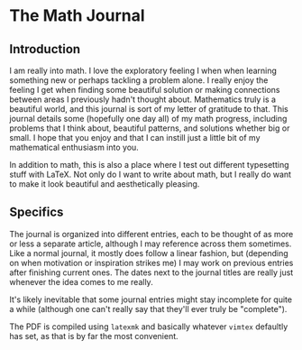 # The Math Journal

## Introduction

I am really into math. I love the exploratory feeling I when when learning
something new or perhaps tackling a problem alone. I really enjoy the feeling I
get when finding some beautiful solution or making connections between areas I
previously hadn't thought about. Mathematics truly is a beautiful world, and
this journal is sort of my letter of gratitude to that. This journal details
some (hopefully one day all) of my math progress, including problems that I
think about, beautiful patterns, and solutions whether big or small. I hope
that you enjoy and that I can instill just a little bit of my mathematical
enthusiasm into you.

In addition to math, this is also a place where I test out different
typesetting stuff with LaTeX. Not only do I want to write about math, but I
really do want to make it look beautiful and aesthetically pleasing.

## Specifics

The journal is organized into different entries, each to be thought of as more
or less a separate article, although I may reference across them sometimes. Like a
normal journal, it mostly does follow a linear fashion, but (depending on when motivation or inspiration strikes me)
I may work on previous entries after finishing current ones. The dates next to
the journal titles are really just whenever the idea comes to me really.

It's likely inevitable that some journal entries might stay incomplete for quite a while (although one can't really say that they'll ever truly be "complete").

The PDF is compiled using `latexmk` and basically whatever `vimtex` defaultly
has set, as that is by far the most convenient.
